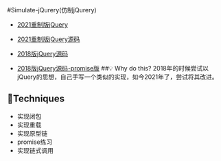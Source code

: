 #Simulate-jQurery(仿制jQurery)
- [2021重制版jQuery](https://dylanchen08.github.io/Simulate-jQurery/)

- [2021重制版jQuery源码](https://github.com/DylanChen08/Simulate-jQurery/blob/master/js/jquery.js)

- [2018版jQuery源码](https://dylanchen08.github.io/Simulate-jQurery/)

- [2018版jQuery源码-promise版](https://github.com/DylanChen08/Simulate-jQurery/blob/master/js/promise.js)
##💡 Why do this?
2018年的时候尝试以jQuery的思想，自己手写一个类似的实现，如今2021年了，尝试将其改进。

## 🚀Techniques

- 实现闭包
- 实现重载
- 实现原型链
- promise练习
- 实现链式调用